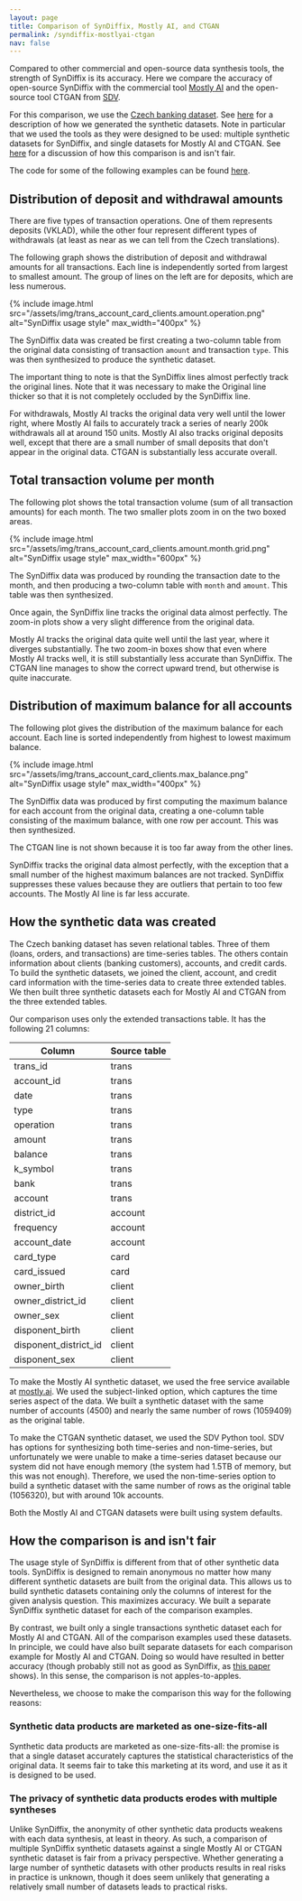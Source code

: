 ```yaml
---
layout: page
title: Comparison of SynDiffix, Mostly AI, and CTGAN
permalink: /syndiffix-mostlyai-ctgan
nav: false
---
```


Compared to other commercial and open-source data synthesis tools, the strength of SynDiffix is its accuracy. Here we compare the accuracy of open-source SynDiffix with the commercial tool [Mostly AI](https://mostly.ai) and the open-source tool CTGAN from [SDV](https://sdv.dev/).

For this comparison, we use the [Czech banking dataset](https://data.world/lpetrocelli/czech-financial-dataset-real-anonymized-transactions). See [here](#how-the-synthetic-data-was-created) for a description of how we generated the synthetic datasets. Note in particular that we used the tools as they were designed to be used: multiple synthetic datasets for SynDiffix, and single datasets for Mostly AI and CTGAN. See
[here](#how-the-comparison-is-and-isnt-fair) for a discussion of how this comparison is and isn't fair.

The code for some of the following examples can be found [here](https://github.com/diffix/syndiffix/blob/main/docs/time-series.ipynb).

## Distribution of deposit and withdrawal amounts

There are five types of transaction operations. One of them represents deposits (VKLAD), while the other four represent different types of withdrawals (at least as near as we can tell from the Czech translations).

The following graph shows the distribution of deposit and withdrawal amounts for all transactions. Each line is independently sorted from largest to smallest amount. The group of lines on the left are for deposits, which are less numerous.

{% include image.html src="/assets/img/trans_account_card_clients.amount.operation.png" alt="SynDiffix usage style" max_width="400px" %}

The SynDiffix data was created be first creating a two-column table from the original data consisting of transaction `amount` and transaction `type`. This was then synthesized to produce the synthetic dataset.

The important thing to note is that the SynDiffix lines almost perfectly track the original lines. Note that it was necessary to make the Original line thicker so that it is not completely occluded by the SynDiffix line.

For withdrawals, Mostly AI tracks the original data very well until the lower right, where Mostly AI fails to accurately track a series of nearly 200k withdrawals all at around 150 units. Mostly AI also tracks original deposits well, except that there are a small number of small deposits that don't appear in the original data. CTGAN is substantially less accurate overall.

## Total transaction volume per month

The following plot shows the total transaction volume (sum of all transaction amounts) for each month. The two smaller plots zoom in on the two boxed areas.

{% include image.html src="/assets/img/trans_account_card_clients.amount.month.grid.png" alt="SynDiffix usage style" max_width="600px" %}

The SynDiffix data was produced by rounding the transaction date to the month, and then producing a two-column table with `month` and `amount`. This table was then synthesized.

Once again, the SynDiffix line tracks the original data almost perfectly. The zoom-in plots show a very slight difference from the original data.

Mostly AI tracks the original data quite well until the last year, where it diverges substantially. The two zoom-in boxes show that even where Mostly AI tracks well, it is still substantially less accurate than SynDiffix. The CTGAN line manages to show the correct upward trend, but otherwise is quite inaccurate.

## Distribution of maximum balance for all accounts

The following plot gives the distribution of the maximum balance for each account. Each line is sorted independently from highest to lowest maximum balance.

{% include image.html src="/assets/img/trans_account_card_clients.max_balance.png" alt="SynDiffix usage style" max_width="400px" %}

The SynDiffix data was produced by first computing the maximum balance for each account from the original data, creating a one-column table consisting of the maximum balance, with one row per account. This was then synthesized.

The CTGAN line is not shown because it is too far away from the other lines.

SynDiffix tracks the original data almost perfectly, with the exception that a small number of the highest maximum balances are not tracked. SynDiffix suppresses these values because they are outliers that pertain to too few accounts. The Mostly AI line is far less accurate.

## How the synthetic data was created

The Czech banking dataset has seven relational tables. Three of them (loans, orders, and transactions) are time-series tables. The others contain information about clients (banking customers), accounts, and credit cards. To build the synthetic datasets, we joined the client, account, and credit card information with the time-series data to create three extended tables. We then built three synthetic datasets each for Mostly AI and CTGAN from the three extended tables.

Our comparison uses only the extended transactions table. It has the following 21 columns:

| Column | Source table |
| --- | --- |
| trans_id | trans |
| account_id | trans |
| date | trans |
| type | trans |
| operation | trans |
| amount | trans |
| balance | trans |
| k_symbol | trans |
| bank | trans |
| account | trans |
| district_id | account |
| frequency | account |
| account_date | account |
| card_type | card |
| card_issued | card |
| owner_birth | client |
| owner_district_id | client |
| owner_sex | client |
| disponent_birth | client |
| disponent_district_id | client |
| disponent_sex | client |

To make the Mostly AI synthetic dataset, we used the free service available at [mostly.ai](https://mostly.ai). We used the subject-linked option, which captures the time series aspect of the data. We built a synthetic dataset with the same number of accounts (4500) and nearly the same number of rows (1059409) as the original table.

To make the CTGAN synthetic dataset, we used the SDV Python tool. SDV has options for synthesizing both time-series and non-time-series, but unfortunately we were unable to make a time-series dataset because our system did not have enough memory (the system had 1.5TB of memory, but this was not enough). Therefore, we used the non-time-series option to build a synthetic dataset with the same number of rows as the original table (1056320), but with around 10k accounts.

Both the Mostly AI and CTGAN datasets were built using system defaults.

## How the comparison is and isn't fair

The usage style of SynDiffix is different from that of other synthetic data tools. SynDiffix is designed to remain anonymous no matter how many different synthetic datasets are built from the original data. This allows us to build synthetic datasets containing only the columns of interest for the given analysis question. This maximizes accuracy. We built a separate SynDiffix synthetic dataset for each of the comparison examples.

By contrast, we built only a single transactions synthetic dataset each for Mostly AI and CTGAN. All of the comparison examples used these datasets. In principle, we could have also built separate datasets for each comparison example for Mostly AI and CTGAN. Doing so would have resulted in better accuracy (though probably still not as good as SynDiffix, as [this paper](https://arxiv.org/abs/2311.09628) shows). In this sense, the comparison is not apples-to-apples.

Nevertheless, we choose to make the comparison this way for the following reasons:

### Synthetic data products are marketed as one-size-fits-all

Synthetic data products are marketed as one-size-fits-all: the promise is that a single dataset accurately captures the statistical characteristics of the original data. It seems fair to take this marketing at its word, and use it as it is designed to be used.

### The privacy of synthetic data products erodes with multiple syntheses

Unlike SynDiffix, the anonymity of other synthetic data products weakens with each data synthesis, at least in theory. As such, a comparison of multiple SynDiffix synthetic datasets against a single Mostly AI or CTGAN synthetic dataset is fair from a privacy perspective. Whether generating a large number of synthetic datasets with other products results in real risks in practice is unknown, though it does seem unlikely that generating a relatively small number of datasets leads to practical risks.

